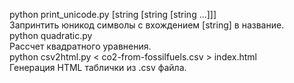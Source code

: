 python print_unicode.py [string [string [string ...]]]<br />
    Запринтить юникод символы с вхождением [string] в название.<br />
python quadratic.py<br />
    Рассчет квадратного уравнения.<br />
python csv2html.py < co2-from-fossilfuels.csv > index.html<br />
    Генерация HTML таблички из .csv файла.<br />